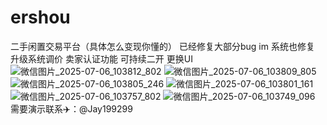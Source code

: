 # ershou
二手闲置交易平台（具体怎么变现你懂的）
已经修复大部分bug
im 系统也修复
升级系统调价
卖家认证功能
可持续二开
更换UI
![微信图片_2025-07-06_103812_802](https://github.com/user-attachments/assets/075fe36f-3b0b-43df-a039-672cb1cd31e8)
![微信图片_2025-07-06_103809_805](https://github.com/user-attachments/assets/28696937-ca7f-4b1a-b66f-ebbf0b5d5c4f)
![微信图片_2025-07-06_103805_246](https://github.com/user-attachments/assets/8c4f6136-b656-4e6a-8643-559440576912)
![微信图片_2025-07-06_103801_161](https://github.com/user-attachments/assets/8a83ff01-bfcd-4ed0-b8a4-85296d3e7c34)
![微信图片_2025-07-06_103757_802](https://github.com/user-attachments/assets/aec665c1-33f4-4fec-b568-bbedf8747dc9)
![微信图片_2025-07-06_103749_096](https://github.com/user-attachments/assets/888ea35f-e728-40b7-95b6-45fcfab7ef6a)
需要演示联系✈️：@Jay199299
